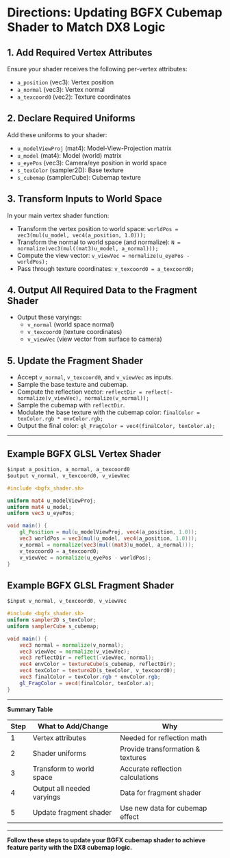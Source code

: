 # Directions: Updating BGFX Cubemap Shader to Match DX8 Logic

## 1. Add Required Vertex Attributes

Ensure your shader receives the following per-vertex attributes:
- `a_position` (vec3): Vertex position
- `a_normal` (vec3): Vertex normal
- `a_texcoord0` (vec2): Texture coordinates

## 2. Declare Required Uniforms

Add these uniforms to your shader:
- `u_modelViewProj` (mat4): Model-View-Projection matrix
- `u_model` (mat4): Model (world) matrix
- `u_eyePos` (vec3): Camera/eye position in world space
- `s_texColor` (sampler2D): Base texture
- `s_cubemap` (samplerCube): Cubemap texture

## 3. Transform Inputs to World Space

In your main vertex shader function:
- Transform the vertex position to world space:
  `worldPos = vec3(mul(u_model, vec4(a_position, 1.0)));`
- Transform the normal to world space (and normalize):
  `N = normalize(vec3(mul((mat3)u_model, a_normal)));`
- Compute the view vector:
  `v_viewVec = normalize(u_eyePos - worldPos);`
- Pass through texture coordinates:
  `v_texcoord0 = a_texcoord0;`

## 4. Output All Required Data to the Fragment Shader

- Output these varyings:
  - `v_normal` (world space normal)
  - `v_texcoord0` (texture coordinates)
  - `v_viewVec` (view vector from surface to camera)

## 5. Update the Fragment Shader

- Accept `v_normal`, `v_texcoord0`, and `v_viewVec` as inputs.
- Sample the base texture and cubemap.
- Compute the reflection vector:
  `reflectDir = reflect(-normalize(v_viewVec), normalize(v_normal));`
- Sample the cubemap with `reflectDir`.
- Modulate the base texture with the cubemap color:
  `finalColor = texColor.rgb * envColor.rgb;`
- Output the final color:
  `gl_FragColor = vec4(finalColor, texColor.a);`

---

## Example BGFX GLSL Vertex Shader

```glsl
$input a_position, a_normal, a_texcoord0
$output v_normal, v_texcoord0, v_viewVec

#include <bgfx_shader.sh>

uniform mat4 u_modelViewProj;
uniform mat4 u_model;
uniform vec3 u_eyePos;

void main() {
    gl_Position = mul(u_modelViewProj, vec4(a_position, 1.0));
    vec3 worldPos = vec3(mul(u_model, vec4(a_position, 1.0)));
    v_normal = normalize(vec3(mul((mat3)u_model, a_normal)));
    v_texcoord0 = a_texcoord0;
    v_viewVec = normalize(u_eyePos - worldPos);
}
```

## Example BGFX GLSL Fragment Shader

```glsl
$input v_normal, v_texcoord0, v_viewVec

#include <bgfx_shader.sh>
uniform sampler2D s_texColor;
uniform samplerCube s_cubemap;

void main() {
    vec3 normal = normalize(v_normal);
    vec3 viewVec = normalize(v_viewVec);
    vec3 reflectDir = reflect(-viewVec, normal);
    vec4 envColor = textureCube(s_cubemap, reflectDir);
    vec4 texColor = texture2D(s_texColor, v_texcoord0);
    vec3 finalColor = texColor.rgb * envColor.rgb;
    gl_FragColor = vec4(finalColor, texColor.a);
}
```

---

**Summary Table**

| Step | What to Add/Change          | Why                                 |
|------|----------------------------|-------------------------------------|
| 1    | Vertex attributes           | Needed for reflection math          |
| 2    | Shader uniforms             | Provide transformation & textures   |
| 3    | Transform to world space    | Accurate reflection calculations    |
| 4    | Output all needed varyings  | Data for fragment shader            |
| 5    | Update fragment shader      | Use new data for cubemap effect     |

---

**Follow these steps to update your BGFX cubemap shader to achieve feature parity with the DX8 cubemap logic.**